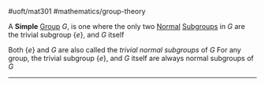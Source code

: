 #uoft/mat301 #mathematics/group-theory  

A **Simple** [Group](Group.md) $G$, is one where the only two [Normal](../MAT235%20Notes/Normal.md) [Subgroups](Subgroup.md) in $G$ are the trivial subgroup $\{e\}$, and $G$ itself

Both $\{e\}$ and $G$ are also called the *trivial normal subgroups* of $G$
	For any group, the trivial subgroup $\{e\}$, and $G$ itself are always normal subgroups of $G$

---